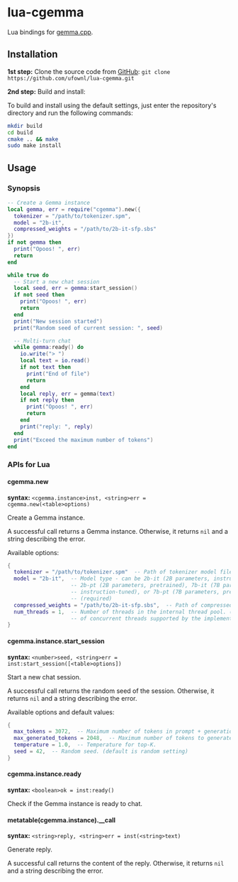 # lua-cgemma

Lua bindings for [gemma.cpp](https://github.com/google/gemma.cpp).

## Installation

**1st step:** Clone the source code from [GitHub](https://github.com/ufownl/lua-cgemma): `git clone https://github.com/ufownl/lua-cgemma.git`

**2nd step:** Build and install:

To build and install using the default settings, just enter the repository's directory and run the following commands:

```bash
mkdir build
cd build
cmake .. && make
sudo make install
```

## Usage

### Synopsis

```lua
-- Create a Gemma instance
local gemma, err = require("cgemma").new({
  tokenizer = "/path/to/tokenizer.spm",
  model = "2b-it",
  compressed_weights = "/path/to/2b-it-sfp.sbs"
})
if not gemma then
  print("Opoos! ", err)
  return
end

while true do
  -- Start a new chat session
  local seed, err = gemma:start_session()
  if not seed then
    print("Opoos! ", err)
    return
  end
  print("New session started")
  print("Random seed of current session: ", seed)

  -- Multi-turn chat
  while gemma:ready() do
    io.write("> ")
    local text = io.read()
    if not text then
      print("End of file")
      return
    end
    local reply, err = gemma(text)
    if not reply then
      print("Opoos! ", err)
      return
    end
    print("reply: ", reply)
  end
  print("Exceed the maximum number of tokens")
end
```

### APIs for Lua

#### cgemma.new

**syntax:** `<cgemma.instance>inst, <string>err = cgemma.new(<table>options)`

Create a Gemma instance.

A successful call returns a Gemma instance. Otherwise, it returns `nil` and a string describing the error.

Available options:

```lua
{
  tokenizer = "/path/to/tokenizer.spm"  -- Path of tokenizer model file. (required)
  model = "2b-it",  -- Model type - can be 2b-it (2B parameters, instruction-tuned),
                    -- 2b-pt (2B parameters, pretrained), 7b-it (7B parameters,
                    -- instruction-tuned), or 7b-pt (7B parameters, pretrained).
                    -- (required)
  compressed_weights = "/path/to/2b-it-sfp.sbs",  -- Path of compressed weights file. (required)
  num_threads = 1,  -- Number of threads in the internal thread pool. (default is number
                    -- of concurrent threads supported by the implementation)
}
```

#### cgemma.instance.start_session

**syntax:** `<number>seed, <string>err = inst:start_session([<table>options])`

Start a new chat session.

A successful call returns the random seed of the session. Otherwise, it returns `nil` and a string describing the error.

Available options and default values:

```lua
{
  max_tokens = 3072,  -- Maximum number of tokens in prompt + generation.
  max_generated_tokens = 2048,  -- Maximum number of tokens to generate.
  temperature = 1.0,  -- Temperature for top-K.
  seed = 42,  -- Random seed. (default is random setting)
}
```

#### cgemma.instance.ready

**syntax:** `<boolean>ok = inst:ready()`

Check if the Gemma instance is ready to chat.

#### metatable(cgemma.instance).__call

**syntax:** `<string>reply, <string>err = inst(<string>text)`

Generate reply.

A successful call returns the content of the reply. Otherwise, it returns `nil` and a string describing the error.
